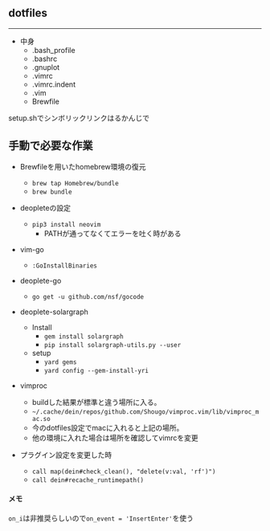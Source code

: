 ## dotfiles

****

- 中身
	- .bash_profile
	- .bashrc
	- .gnuplot
	- .vimrc
  - .vimrc.indent
  - .vim
  - Brewfile
 

setup.shでシンボリックリンクはるかんじで

## 手動で必要な作業

- Brewfileを用いたhomebrew環境の復元
  - `brew tap Homebrew/bundle`
  - `brew bundle`

- deopleteの設定
  - `pip3 install neovim`
    - PATHが通ってなくてエラーを吐く時がある

- vim-go
  - `:GoInstallBinaries`

- deoplete-go
  - `go get -u github.com/nsf/gocode`

- deoplete-solargraph
  - Install
    - `gem install solargraph`
    - `pip install solargraph-utils.py --user`
  - setup
    - `yard gems `
    - `yard config --gem-install-yri`

- vimproc
  - buildした結果が標準と違う場所に入る。
  - `~/.cache/dein/repos/github.com/Shougo/vimproc.vim/lib/vimproc_mac.so`
  - 今のdotfiles設定でmacに入れると上記の場所。
  - 他の環境に入れた場合は場所を確認してvimrcを変更

- プラグイン設定を変更した時
  - `call map(dein#check_clean(), "delete(v:val, 'rf')")`
  - `call dein#recache_runtimepath()`


#### メモ

`on_i`は非推奨らしいので`on_event = 'InsertEnter'`を使う

